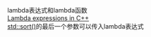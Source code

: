 lambda表达式和lambda函数  
[Lambda expressions in C++](https://docs.microsoft.com/en-us/cpp/cpp/lambda-expressions-in-cpp?view=msvc-170)  
[std::sort()](https://en.cppreference.com/w/cpp/algorithm/sort)的最后一个参数可以传入lambda表达式


